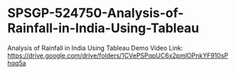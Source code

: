 # SPSGP-524750-Analysis-of-Rainfall-in-India-Using-Tableau
Analysis of Rainfall in India Using Tableau
Demo Video Link:
https://drive.google.com/drive/folders/1CVePSPqpUC6x2pmlOPnkYF910sPhqq5a
